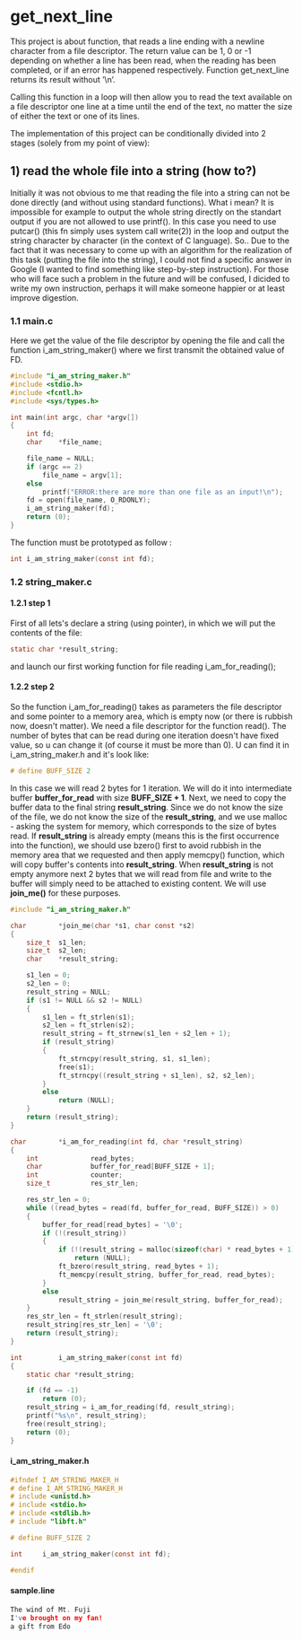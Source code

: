 # get_next_line

This project is about function, that reads a line ending with a newline character from a file descriptor. The return value can be 1, 0 or -1 depending on whether a line has been read, when the reading has been completed, or if an error has happened respectively. Function get_next_line returns its result without ’\n’.

Calling this function in a loop will then allow you to read the text available on a file descriptor one line at a time until the end of the text, no matter the size of either the text or one of its lines.

The implementation of this project can be conditionally divided into 2 stages (solely from my point of view):

## 1) read the whole file into a string (how to?)

Initially it was not obvious to me that reading the file into a string can not be done directly (and without using standard functions). What i mean? It is impossible for example to output the whole string directly on the standart output if you are not allowed to use printf(). In this case you need to use putcar() (this fn simply uses system call write(2)) in the loop and output the string character by character (in the context of C language). So.. Due to the fact that it was necessary to come up with an algorithm for the realization of this task (putting the file into the string), I could not find a specific answer in Google (I wanted to find something like step-by-step instruction). For those who will face such a problem in the future and will be confused, I dicided to write my own instruction, perhaps it will make someone happier or at least improve digestion.

### 1.1 main.c
Here we get the value of the file descriptor by opening the file and call the function i_am_string_maker() where we first transmit the obtained value of FD.
``` C
#include "i_am_string_maker.h"
#include <stdio.h>
#include <fcntl.h>
#include <sys/types.h>

int	main(int argc, char *argv[])
{
	int	fd;
	char	*file_name;

	file_name = NULL;
	if (argc == 2)
		file_name = argv[1];
	else
		printf("ERROR:there are more than one file as an input!\n");
	fd = open(file_name, O_RDONLY);
	i_am_string_maker(fd);
	return (0);
}
```

The function must be prototyped as follow :
``` C
int i_am_string_maker(const int fd);
```

### 1.2 string_maker.c

#### 1.2.1 step 1
First of all lets's declare a string (using pointer), in which we will put the contents of the file:
``` C
static char	*result_string;
```
and launch our first working function for file reading i_am_for_reading();

#### 1.2.2 step 2
So the function i_am_for_reading() takes as parameters the file descriptor and some pointer to a memory area, which is empty now (or there is rubbish now, doesn't matter). We need a file descriptor for the function read(). The number of bytes that can be read during one iteration doesn't have fixed value, so u can change it (of course it must be more than 0). U can find it in i_am_string_maker.h and it's look like:
``` C
# define BUFF_SIZE 2
```
In this case we will read 2 bytes for 1 iteration. We will do it into intermediate buffer **buffer_for_read** with size **BUFF_SIZE + 1**.
Next, we need to copy the buffer data to the final string **result_string**. Since we do not know the size of the file, we do not know the size of the **result_string**, and we use malloc - asking the system for memory, which corresponds to the size of bytes read. If **result_string** is already empty (means this is the first occurrence into the function), we should use bzero() first to avoid rubbish in the memory area that we requested and then apply memcpy() function, which will copy buffer's contents into **result_string**. When **result_string** is not empty anymore next 2 bytes that we will read from file and write to the buffer will simply need to be attached to existing content. We will use **join_me()** for these purposes.
``` C
#include "i_am_string_maker.h"

char		*join_me(char *s1, char const *s2)
{
	size_t	s1_len;
	size_t	s2_len;
	char	*result_string;

	s1_len = 0;
	s2_len = 0;
	result_string = NULL;
	if (s1 != NULL && s2 != NULL)
	{
		s1_len = ft_strlen(s1);
		s2_len = ft_strlen(s2);
		result_string = ft_strnew(s1_len + s2_len + 1);
		if (result_string)
		{
			ft_strncpy(result_string, s1, s1_len);
			free(s1);
			ft_strncpy((result_string + s1_len), s2, s2_len);
		}
		else
			return (NULL);
	}
	return (result_string);
}

char		*i_am_for_reading(int fd, char *result_string)
{
	int				read_bytes;
	char			buffer_for_read[BUFF_SIZE + 1];
	int				counter;
	size_t			res_str_len;

	res_str_len = 0;
	while ((read_bytes = read(fd, buffer_for_read, BUFF_SIZE)) > 0)
	{
		buffer_for_read[read_bytes] = '\0';
		if (!(result_string))
		{
			if (!(result_string = malloc(sizeof(char) * read_bytes + 1)))
				return (NULL);
			ft_bzero(result_string, read_bytes + 1);
			ft_memcpy(result_string, buffer_for_read, read_bytes);
		}
		else
			result_string = join_me(result_string, buffer_for_read);
	}
	res_str_len = ft_strlen(result_string);
	result_string[res_str_len] = '\0';
	return (result_string);
}

int			i_am_string_maker(const int fd)
{
	static char	*result_string;

	if (fd == -1)
		return (0);
	result_string = i_am_for_reading(fd, result_string);
	printf("%s\n", result_string);
	free(result_string);
	return (0);
}
```
#### i_am_string_maker.h
``` C
#ifndef I_AM_STRING_MAKER_H
# define I_AM_STRING_MAKER_H
# include <unistd.h>
# include <stdio.h>
# include <stdlib.h>
# include "libft.h"

# define BUFF_SIZE 2

int		i_am_string_maker(const int fd);

#endif
```

#### sample.line
``` C
The wind of Mt. Fuji
I've brought on my fan!
a gift from Edo
```